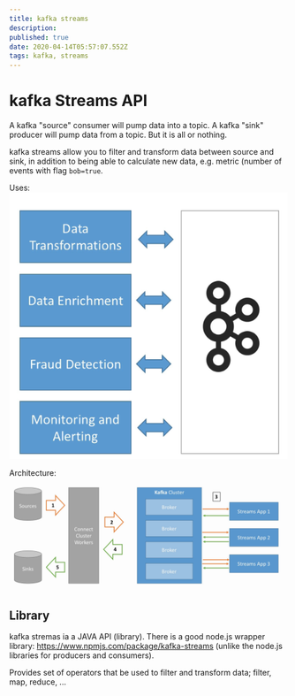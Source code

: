 ```yaml
---
title: kafka streams
description: 
published: true
date: 2020-04-14T05:57:07.552Z
tags: kafka, streams
---
```


# kafka Streams API
A kafka "source" consumer will pump data into a topic. A kafka "sink" producer will pump data from a topic. But it is all or nothing.

kafka streams allow you to filter and transform data between source and sink, in addition to being able to calculate new data, e.g. metric (number of events with flag `bob=true`.

Uses:
![kafka-streams-uses.png](/uploads/kafka/kafka-streams-uses.png)

Architecture:
![kafka-streams.png](/uploads/kafka/kafka-streams.png)

## Library
kafka stremas ia a JAVA API (library). There is a good node.js wrapper library: https://www.npmjs.com/package/kafka-streams (unlike the node.js libraries for producers and consumers).

Provides set of operators that be used to filter and transform data; filter, map, reduce, ...

